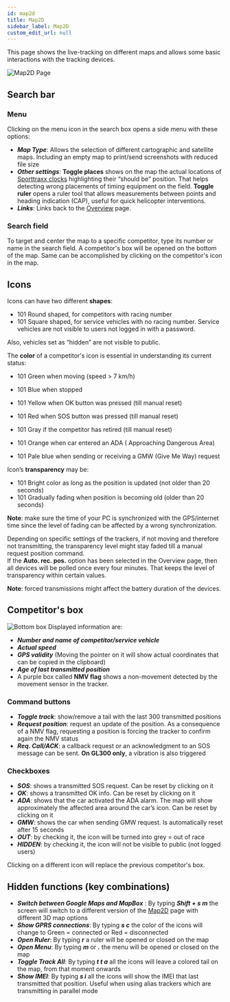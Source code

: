 ```yaml
---
id: map2d
title: Map2D
sidebar_label: Map2D
custom_edit_url: null
---
```

This page shows the live-tracking on different maps and allows some basic interactions with the tracking devices.  

![Map2D Page](/img/screenshots/map2d.png)
## Search bar
### Menu
Clicking on the menu icon in the search box opens a side menu with these options:
* _**Map Type**_: Allows the selection of different cartographic and satellite maps. Including an empty map to print/send screenshots with reduced file size
* _**Other settings**_: **Toggle places** shows on the map the actual locations of [Sporttraxx clocks](../hardware/clock) highlighting their “should be” position. That helps detecting wrong placements of timing equipment on the field. **Toggle ruler**  opens a ruler tool that allows measurements between points and heading indication (CAP), useful for quick helicopter interventions.
* _**Links**_: Links back to the [Overview](overview) page.
### Search field
To target and center the map to a specific competitor, type its number or name in the search field.
A competitor's box will be opened on the bottom of the map. Same can be accomplished by clicking on the competitor's icon in the map.
## Icons
Icons can have two different **shapes**:
* <span class="outer-shape outer-dot"><span class="shape dot"><span class="second-shape second-dot blue"><span class="number">101</span></span></span></span> Round shaped, for competitors with racing number 
* <span class="outer-shape outer-square"><span class="shape square"><span class="second-shape second-square blue"><span class="number">101</span></span></span></span> Square shaped, for service vehicles with no racing number. Service vehicles are not visible to users not logged in with a password.

Also, vehicles set as “hidden” are not visible to public.  

The **color** of a competitor's icon is essential in understanding its current status:  

* <span class="outer-shape outer-dot"><span class="shape dot"><span class="second-shape second-dot green"><span class="number">101</span></span></span></span>   Green when moving (speed > 7 km/h)

* <span class="outer-shape outer-dot"><span class="shape dot"><span class="second-shape second-dot blue"><span class="number">101</span></span></span></span> Blue when stopped  
* <span class="outer-shape outer-dot"><span class="shape dot"><span class="second-shape second-dot yellow"><span class="number">101</span></span></span></span> Yellow when OK button was pressed (till manual reset)  
* <span class="outer-shape outer-dot"><span class="shape dot"><span class="second-shape second-dot red"><span class="number">101</span></span></span></span> Red when SOS button was pressed (till manual reset)  
* <span class="outer-shape outer-dot"><span class="shape dot"><span class="second-shape second-dot gray"><span class="number">101</span></span></span></span> Gray if the competitor has retired (till manual reset)  
* <span class="outer-shape outer-dot"><span class="shape dot"><span class="second-shape second-dot orange"><span class="number">101</span></span></span></span> Orange when car entered an ADA ( Approaching Dangerous Area)  
* <span class="outer-shape outer-dot"><span class="shape dot"><span class="second-shape second-dot light-blue"><span class="number">101</span></span></span></span> Pale blue when sending or receiving a GMW (Give Me Way) request

Icon’s **transparency** may be:  

* <span class="outer-shape outer-dot"><span class="shape dot"><span class="second-shape second-dot blue"><span class="number">101</span></span></span></span> Bright color as long as the  position is updated (not older than 20 seconds)  
* <span class="outer-shape outer-dot"><span class="shape dot"><span class="second-shape second-dot blue-faded"><span class="number">101</span></span></span></span> Gradually fading when position is becoming old  (older than 20 seconds)  

**Note**:  make sure the time of your PC is synchronized with the GPS/internet time since the level of fading can be affected by a wrong synchronization. 

Depending on specific settings of the trackers, if not moving and therefore not transmitting, the transparency level might stay faded till a manual request position command.  
If the **Auto. rec. pos.** option has been selected in the Overview page, then all devices will be polled once every four minutes. That keeps the level of transparency within certain values. 

**Note**: forced transmissions might affect the battery duration of the devices.

## Competitor's box
![Bottom box](/img/screenshots/bottombar.png)
Displayed information are:
* _**Number and name of competitor/service vehicle**_
* _**Actual speed**_
* _**GPS validity**_ (Moving the pointer on it will show actual coordinates that can be copied in the clipboard)
* _**Age of last transmitted position**_
* A purple box called **NMV flag** shows a non-movement detected by the movement sensor in the tracker.

### Command buttons
* _**Toggle track**_: show/remove a tail with the last 300 transmitted positions
* _**Request position**_: request an update of the position. As a consequence of a NMV flag, requesting a position is forcing the tracker to confirm again the NMV status
* _**Req. Call/ACK**_: a callback request or an acknowledgment to an SOS message can be sent. **On GL300 only**, a vibration is also triggered

### Checkboxes
* _**SOS**_: shows a transmitted SOS request.  Can be reset by clicking on it
* _**OK**_: shows a transmitted OK info. Can be reset by clicking on it
* _**ADA**_: shows that the car activated the ADA alarm. The map will show approximately the affected area around the car’s icon. Can be reset by clicking on it
* _**GMW**_: shows the car when sending GMW request. Is automatically reset after 15 seconds
* _**OUT**_: by checking it, the icon will be turned into grey = out of race
* _**HIDDEN**_: by checking it, the icon will not be visible to public (not logged users)

Clicking on a different icon will replace the previous competitor's box.
## Hidden functions (key combinations)
* _**Switch between Google Maps and MapBox**_ :
By typing _**Shift + s m**_ the screen will switch to a different version of the [Map2D](map2d) page with different 3D map options
* _**Show GPRS connections**_:
By typing _**s c**_ the color of the icons will change to Green = connected or Red = disconnected
* _**Open Ruler**_:
By typing _**r**_ a ruler will be opened or closed on the map
* _**Open Menu**_:
By typing _**m**_ or _**.**_ the menu will be opened or closed on the map
* _**Toggle Track All**_:
By typing _**t t a**_ all the icons will leave a colored tail on the map, from that moment onwards
* _**Show IMEI**_:
By typing _**s i**_ all the icons will show the IMEI that last transmitted that position. Useful when using alias trackers which are transmitting in parallel mode